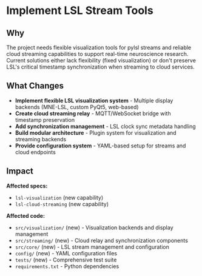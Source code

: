 # Implement LSL Stream Tools

## Why
The project needs flexible visualization tools for pylsl streams and reliable cloud streaming capabilities to support real-time neuroscience research. Current solutions either lack flexibility (fixed visualization) or don't preserve LSL's critical timestamp synchronization when streaming to cloud services.

## What Changes
- **Implement flexible LSL visualization system** - Multiple display backends (MNE-LSL, custom PyQt5, web-based)
- **Create cloud streaming relay** - MQTT/WebSocket bridge with timestamp preservation
- **Add synchronization management** - LSL clock sync metadata handling
- **Build modular architecture** - Plugin system for visualization and streaming backends
- **Provide configuration system** - YAML-based setup for streams and cloud endpoints

## Impact

**Affected specs:**
- `lsl-visualization` (new capability)
- `lsl-cloud-streaming` (new capability)

**Affected code:**
- `src/visualization/` (new) - Visualization backends and display management
- `src/streaming/` (new) - Cloud relay and synchronization components
- `src/core/` (new) - LSL stream management and configuration
- `config/` (new) - YAML configuration files
- `tests/` (new) - Comprehensive test suite
- `requirements.txt` - Python dependencies


